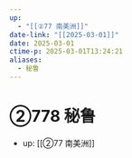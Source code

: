 ```yaml
---
up:
  - "[[②77 南美洲]]"
date-link: "[[2025-03-01]]"
date: 2025-03-01
ctime-p: 2025-03-01T13:24:21
aliases:
  - 秘鲁
---
```


# ②778 秘鲁

- up: [[②77 南美洲]]
